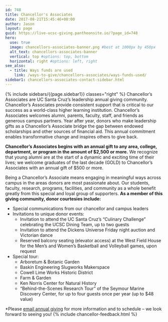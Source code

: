 ```yaml
---
id: 748
title: Chancellor's Associates
date: 2017-08-21T15:45:46+00:00
author: Jason
layout: page
guid: https://live-ucsc-giving.pantheonsite.io/?page_id=748
hero:
  use: true
  image: chancellors-associates-banner.png #best at 1000px by 450px
  alt_text: chancellors-associates-banner
  vertical: top #options: top, bottom
  horizontal: right #options: left, right
see_also:
  - title: Ways funds are used
    link: /ways-to-give/chancellors-associates/ways-funds-used/
sidebar1: chancellors-associates-contact-sidebar.html
---
```

{% include sidebars/{{page.sidebar1}} classes="right" %}
Chancellor’s Associates are UC Santa Cruz’s leadership annual giving community. Chancellor’s Associates provide consistent support that is critical to our success as a world-class higher learning institution. Chancellor’s Associates welcomes alumni, parents, faculty, staff, and friends as generous campus partners. Year after year, donors who make leadership gifts as a Chancellor’s Associate bridge the gap between endowed scholarships and other sources of financial aid. This annual commitment enables transformative change and inspires others to give back.

**Chancellor’s Associates begins with an annual gift to any area, college, department, or program in the amount of $2,500 or more.** We recognize that young alumni are at the start of a dynamic and exciting time of their lives; we welcome graduates of the last decade (GOLD) to Chancellor’s Associates with an annual gift of $500 or more.

Being a Chancellor’s Associate means engaging in meaningful ways across campus in the areas  donors are most passionate about.  Our students, faculty, research, programs, facilities, and community as a whole benefit greatly from this special and loyal group of supporters. **As a member of this giving community, donor courtesies include:**

- Special communications from our chancellor and campus leaders
- Invitations to unique donor events:
    - Invitation to attend the UC Santa Cruz’s “Culinary Challenge” celebrating the UCSC Dining Team, up to two guests
    - Invitation to attend the Dickens Universe Friday night auction and Victorian dance
    - Reserved balcony seating (elevator access) at the West Field House for the Men’s and Women’s Basketball and Volleyball games, upon request
- Special tour:
    - Arboretum & Botanic Garden
    - Baskin Engineering Slugworks Makerspace
    - Cowell Lime Works Historic District
    - Farm & Garden
    - Ken Norris Center for Natural History
    - “Behind-the-Scenes Research Tour” of the Seymour Marine Discovery Center, for up to four guests once per year (up to $48 value)

*Please [email annual giving](mailto:annualgiving@ucsc.edu) for more information and to schedule – we look forward to seeing you!
{% include chancellor-feedback.html %}
